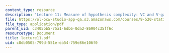 ```yaml
---
content_type: resource
description: 'Lecture 11: Measure of hypothesis complexity: VC and V-gamma dimensions.'
file: https://ol-ocw-studio-app-qa.s3.amazonaws.com/courses/9-520-statistical-learning-theory-and-applications-spring-2003/c8db0505799d551eea54759e86e106f0_lecture11.pdf
file_type: application/pdf
parent_uid: c3405bb5-75a1-6db6-0da2-86904c35ff6c
resourcetype: Document
title: lecture11.pdf
uid: c8db0505-799d-551e-ea54-759e86e106f0
---
```

